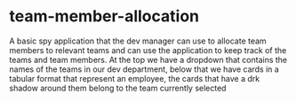 # team-member-allocation

A basic spy application that the dev manager can use to allocate team members to relevant teams and can use the application to keep track of the teams and team members. At the top we have a dropdown that contains the names of the teams in our dev department, below that we have cards in a tabular format that represent an employee, the cards that have a drk shadow around them belong to the team currently selected
